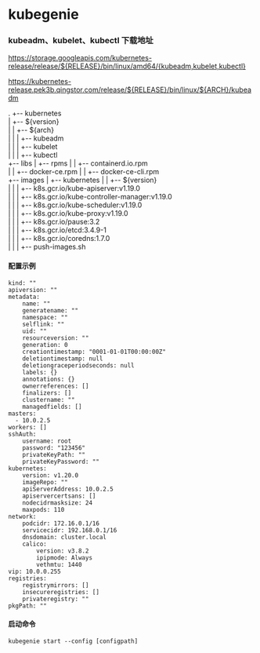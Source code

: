 # kubegenie

### kubeadm、kubelet、kubectl 下载地址
https://storage.googleapis.com/kubernetes-release/release/${RELEASE}/bin/linux/amd64/{kubeadm,kubelet,kubectl}

https://kubernetes-release.pek3b.qingstor.com/release/${RELEASE}/bin/linux/${ARCH}/kubeadm

.
+-- kubernetes  
|   +-- ${version}  
|   |   +-- ${arch}  
|   |   |   +-- kubeadm  
|   |   |   +-- kubelet  
|   |   |   +-- kubectl  
+-- libs
|   +-- rpms
|   |   +-- containerd.io.rpm  
|   |   +-- docker-ce.rpm
|   |   +-- docker-ce-cli.rpm  
+-- images
|   +-- kubernetes
|   |   +-- ${version}  
|   |   |   +-- k8s.gcr.io/kube-apiserver:v1.19.0  
|   |   |   +-- k8s.gcr.io/kube-controller-manager:v1.19.0   
|   |   |   +-- k8s.gcr.io/kube-scheduler:v1.19.0  
|   |   |   +-- k8s.gcr.io/kube-proxy:v1.19.0  
|   |   |   +-- k8s.gcr.io/pause:3.2  
|   |   |   +-- k8s.gcr.io/etcd:3.4.9-1  
|   |   |   +-- k8s.gcr.io/coredns:1.7.0  
|   |   |   +-- push-images.sh    

#### 配置示例
```
kind: ""
apiversion: ""
metadata:
    name: ""
    generatename: ""
    namespace: ""
    selflink: ""
    uid: ""
    resourceversion: ""
    generation: 0
    creationtimestamp: "0001-01-01T00:00:00Z"
    deletiontimestamp: null
    deletiongraceperiodseconds: null
    labels: {}
    annotations: {}
    ownerreferences: []
    finalizers: []
    clustername: ""
    managedfields: []
masters:
  - 10.0.2.5
workers: []
sshAuth:
    username: root
    password: "123456"
    privateKeyPath: ""
    privateKeyPassword: ""
kubernetes:
    version: v1.20.0
    imageRepo: ""
    apiServerAddress: 10.0.2.5
    apiservercertsans: []
    nodecidrmasksize: 24
    maxpods: 110
network:
    podcidr: 172.16.0.1/16
    servicecidr: 192.168.0.1/16
    dnsdomain: cluster.local
    calico:
        version: v3.8.2
        ipipmode: Always
        vethmtu: 1440
vip: 10.0.0.255
registries:
    registrymirrors: []
    insecureregistries: []
    privateregistry: ""
pkgPath: ""
```

#### 启动命令
```
kubegenie start --config [configpath]
```